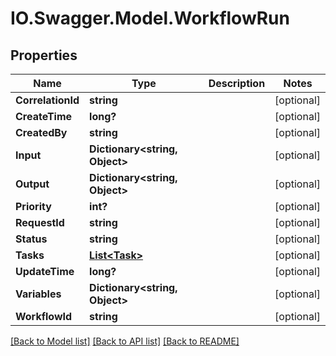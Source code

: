 # IO.Swagger.Model.WorkflowRun
## Properties

Name | Type | Description | Notes
------------ | ------------- | ------------- | -------------
**CorrelationId** | **string** |  | [optional] 
**CreateTime** | **long?** |  | [optional] 
**CreatedBy** | **string** |  | [optional] 
**Input** | **Dictionary&lt;string, Object&gt;** |  | [optional] 
**Output** | **Dictionary&lt;string, Object&gt;** |  | [optional] 
**Priority** | **int?** |  | [optional] 
**RequestId** | **string** |  | [optional] 
**Status** | **string** |  | [optional] 
**Tasks** | [**List&lt;Task&gt;**](Task.md) |  | [optional] 
**UpdateTime** | **long?** |  | [optional] 
**Variables** | **Dictionary&lt;string, Object&gt;** |  | [optional] 
**WorkflowId** | **string** |  | [optional] 

[[Back to Model list]](../README.md#documentation-for-models) [[Back to API list]](../README.md#documentation-for-api-endpoints) [[Back to README]](../README.md)

